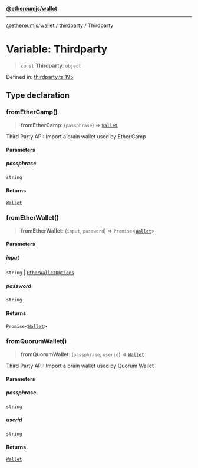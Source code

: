 [**@ethereumjs/wallet**](../../../../README.md)

***

[@ethereumjs/wallet](../../../../README.md) / [thirdparty](../README.md) / Thirdparty

# Variable: Thirdparty

> `const` **Thirdparty**: `object`

Defined in: [thirdparty.ts:195](https://github.com/ethereumjs/ethereumjs-monorepo/blob/master/packages/wallet/src/thirdparty.ts#L195)

## Type declaration

### fromEtherCamp()

> **fromEtherCamp**: (`passphrase`) => [`Wallet`](../../../../classes/Wallet.md)

Third Party API: Import a brain wallet used by Ether.Camp

#### Parameters

##### passphrase

`string`

#### Returns

[`Wallet`](../../../../classes/Wallet.md)

### fromEtherWallet()

> **fromEtherWallet**: (`input`, `password`) => `Promise`\<[`Wallet`](../../../../classes/Wallet.md)\>

#### Parameters

##### input

`string` | [`EtherWalletOptions`](../interfaces/EtherWalletOptions.md)

##### password

`string`

#### Returns

`Promise`\<[`Wallet`](../../../../classes/Wallet.md)\>

### fromQuorumWallet()

> **fromQuorumWallet**: (`passphrase`, `userid`) => [`Wallet`](../../../../classes/Wallet.md)

Third Party API: Import a brain wallet used by Quorum Wallet

#### Parameters

##### passphrase

`string`

##### userid

`string`

#### Returns

[`Wallet`](../../../../classes/Wallet.md)

